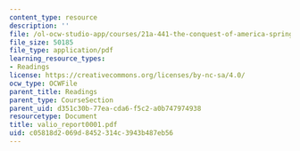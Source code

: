 ```yaml
---
content_type: resource
description: ''
file: /ol-ocw-studio-app/courses/21a-441-the-conquest-of-america-spring-2004/c05818d2069d8452314c3943b487eb56_valio_report0001.pdf
file_size: 50185
file_type: application/pdf
learning_resource_types:
- Readings
license: https://creativecommons.org/licenses/by-nc-sa/4.0/
ocw_type: OCWFile
parent_title: Readings
parent_type: CourseSection
parent_uid: d351c30b-77ea-cda6-f5c2-a0b747974938
resourcetype: Document
title: valio_report0001.pdf
uid: c05818d2-069d-8452-314c-3943b487eb56
---
```

